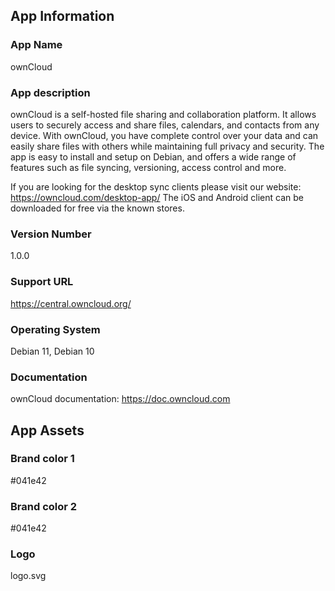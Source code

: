 ## App Information

### App Name

ownCloud

### App description

ownCloud is a self-hosted file sharing and collaboration platform. It allows users to securely access and share files, calendars, and contacts from any device. With ownCloud, you have complete control over your data and can easily share files with others while maintaining full privacy and security. The app is easy to install and setup on Debian, and offers a wide range of features such as file syncing, versioning, access control and more.

If you are looking for the desktop sync clients please visit our website: https://owncloud.com/desktop-app/
The iOS and Android client can be downloaded for free via the known stores.

### Version Number

1.0.0

### Support URL

https://central.owncloud.org/

### Operating System

Debian 11, Debian 10

### Documentation

ownCloud documentation: https://doc.owncloud.com

## App Assets

### Brand color 1

#041e42

### Brand color 2

#041e42

### Logo

logo.svg
